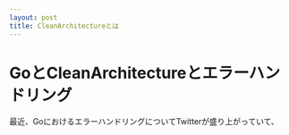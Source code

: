 ```yaml
---
layout: post
title: CleanArchitectureとは
---
```


# GoとCleanArchitectureとエラーハンドリング

最近、GoにおけるエラーハンドリングについてTwitterが盛り上がっていて、


